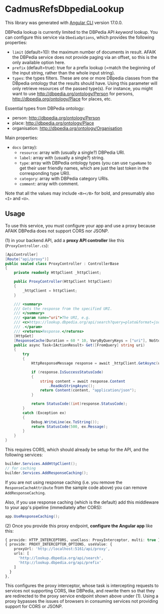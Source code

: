 # CadmusRefsDbpediaLookup

This library was generated with [Angular CLI](https://github.com/angular/angular-cli) version 17.0.0.

DBPedia lookup is currently limited to the DBPedia API _keyword_ lookup. You can configure this service via `DbediaOptions`, which provides the following properties:

- `limit` (default=10): the maximum number of documents in result. AFAIK the DBPedia service does not provide paging via an offset, so this is the only available option here.
- `prefix` (default=true): true for a prefix lookup (=match the beginning of the input string, rather than the whole input string).
- `types`: the types filters. These are one or more DBpedia classes from the DBpedia ontology that the results should have. Using this parameter will only retrieve resources of the passed type(s). For instance, you might want to use <http://dbpedia.org/ontology/Person> for persons, <http://dbpedia.org/ontology/Place> for places, etc.

Essential types from DBPedia ontology:

- person: <http://dbpedia.org/ontology/Person>
- place: <http://dbpedia.org/ontology/Place>
- organisation: <http://dbpedia.org/ontology/Organisation>

Main properties:

- `docs` (array):
  - `resource`: array with (usually a single?) DBPedia URI.
  - `label`: array with (usually a single?) string.
  - `type`: array with DBPedia ontology types (you can use `typeName` to get their user friendly names, which are just the last token in the corresponding type URI).
  - `category`: array with DBPedia category URIs.
  - `comment`: array with comment.

Note that all the values may include `<B></B>` for bold, and presumably also `<I>` and `<U>`.

## Usage

To use this service, you must configure your app and use a proxy because AFAIK DBPedia does not support CORS nor JSONP.

(1) in your backend API, add a **proxy API controller** like this (`ProxyController.cs`):

```cs
[ApiController]
[Route("api/proxy")]
public sealed class ProxyController : ControllerBase
{
    private readonly HttpClient _httpClient;

    public ProxyController(HttpClient httpClient)
    {
        _httpClient = httpClient;
    }

    /// <summary>
    /// Gets the response from the specified URI.
    /// </summary>
    /// <param name="uri">The URI, e.g.
    /// <c>https://lookup.dbpedia.org/api/search?query=plato&format=json&maxResults=10</c>
    /// .</param>
    /// <returns>Response.</returns>
    [HttpGet]
    [ResponseCache(Duration = 60 * 10, VaryByQueryKeys = ["uri"], NoStore = false)]
    public async Task<IActionResult> Get([FromQuery] string uri)
    {
        try
        {
            HttpResponseMessage response = await _httpClient.GetAsync(uri);

            if (response.IsSuccessStatusCode)
            {
                string content = await response.Content
                    .ReadAsStringAsync();
                return Content(content, "application/json");
            }

            return StatusCode((int)response.StatusCode);
        }
        catch (Exception ex)
        {
            Debug.WriteLine(ex.ToString());
            return StatusCode(500, ex.Message);
        }
    }
}
```

This requires CORS, which should already be setup for the API, and the following services:

```cs
builder.Services.AddHttpClient();
// for caching
builder.Services.AddResponseCaching();
```

If you are not using response caching (i.e. you remove the `ResponseCacheAttribute` from the sample code above) you can remove `AddResponseCaching`.

Also, if you use response caching (which is the default) add this middleware to your app's pipeline (immediately after CORS):

```cs
app.UseResponseCaching();
```

(2) Once you provide this proxy endpoint, **configure the Angular app** like this:

```ts
{ provide: HTTP_INTERCEPTORS, useClass: ProxyInterceptor, multi: true },
{ provide: PROXY_INTERCEPTOR_OPTIONS, useValue: {
    proxyUrl: 'http://localhost:5161/api/proxy',
    urls: [
      'http://lookup.dbpedia.org/api/search',
      'http://lookup.dbpedia.org/api/prefix'
    ]
  }
},
```

This configures the proxy interceptor, whose task is intercepting requests to services not supporting CORS, like DBPedia, and rewrite them so that they are redirected to the proxy service endpoint shown above under (1). Using a proxy bypasses the issues of browsers in consuming services not providing support for CORS or JSONP.
